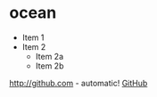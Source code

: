 # ocean
* Item 1
* Item 2
  * Item 2a
  * Item 2b

http://github.com - automatic!
[GitHub](http://github.com)
